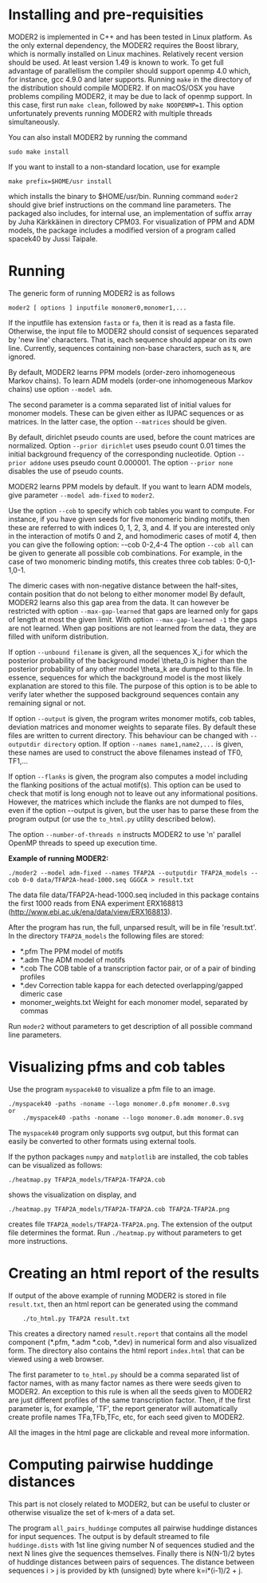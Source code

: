 Installing and pre-requisities
==============================

MODER2 is implemented in C++ and has been tested in Linux platform.
As the only external dependency, the MODER2 requires the Boost library, which is normally installed on Linux machines. Relatively recent version
should be used. At least version 1.49 is known to work.
To get full advantage of parallellism the compiler should support openmp 4.0 which, for instance, gcc 4.9.0 and later supports.
Running `make` in the directory of the distribution should compile MODER2.
If on macOS/OSX you have problems compiling MODER2, it may be due to lack of openmp support. In this case,
first run `make clean`, followed by `make NOOPENMP=1`. This option unfortunately prevents running
MODER2 with multiple threads simultaneously.

You can also install MODER2 by running the command

	sudo make install

If you want to install to a non-standard location, use for example

	make prefix=$HOME/usr install

which installs the binary to $HOME/usr/bin.
Running command `moder2` should give brief instructions on the command line parameters.
The packaged also includes, for internal use, an implementation of suffix array by Juha Kärkkäinen in directory CPM03.
For visualization of PPM and ADM models, the package
includes a modified version of a program called spacek40 by Jussi Taipale.

Running
=======

The generic form of running MODER2 is as follows

    moder2 [ options ] inputfile monomer0,monomer1,...

If the inputfile has extension `fasta` or `fa`, then it is read as a fasta file.
Otherwise, the input file to MODER2 should consist of sequences separated by 'new line' characters.
That is, each sequence should appear on its own line.
Currently, sequences containing non-base characters, such as `N`, are ignored.

By default, MODER2 learns PPM models (order-zero inhomogeneous Markov chains).
To learn ADM models (order-one inhomogeneous Markov chains) use option `--model adm`.

The second parameter is a comma separated list of initial values for monomer models. These
can be given either as IUPAC sequences or as matrices. In the latter case, the option
`--matrices` should be given.

By default, dirichlet pseudo counts are used, before the count matrices are normalized. Option
`--prior dirichlet` uses pseudo count 0.01 times the initial background frequency of the corresponding nucleotide.
Option `--prior addone` uses pseudo count 0.000001.
The option `--prior none` disables the use of pseudo counts.

MODER2 learns PPM models by default. If you want to learn ADM models, give parameter `--model adm-fixed` to `moder2`.

Use the option `--cob` to specify which cob tables you want to compute. For instance, if you have given
seeds for five monomeric binding motifs, then these are referred to with indices 0, 1, 2, 3, and 4.
If you are interested only in the interaction of motifs 0 and 2, and homodimeric cases of motif 4, then
you can give the following option:
    --cob 0-2,4-4
The option `--cob all` can be given to generate all possible cob combinations. For example,
in the case of two monomeric binding motifs, this creates three cob tables: 0-0,1-1,0-1.

The dimeric cases with non-negative distance between the half-sites, contain position
that do not belong to either monomer model
By default, MODER2 learns also this gap area from the data. It
can however be restricted with option `--max-gap-learned` that gaps are learned only
for gaps of length at most the given limit. With option `--max-gap-learned -1`
the gaps are not learned. When gap positions are not learned from the data, they are filled
with uniform distribution.

If option `--unbound filename` is given, all the sequences X_i for which the posterior probability of the background model \theta_0 is higher
than the posterior probability of any other model \theta_k are dumped to this file. In essence, sequences for which the background
model is the most likely explanation are stored to this file. The purpose of this option is to be able to verify
later whether the supposed background sequences contain any remaining signal or not.

If option `--output` is given, the program writes monomer motifs, cob tables, deviation matrices and monomer weights to separate files.
By default these files are written to current directory. This behaviour can be changed with `--outputdir directory` option.
If option `--names name1,name2,...` is given, these names are used to construct the above filenames instead of TF0, TF1,...

If option `--flanks` is given, the program also computes a model including the flanking positions of the actual motif(s).
This option can be used to check that motif is long enough not to leave out any informational positions.
However, the matrices which include the flanks are not dumped to files, even if the option --output is given, but the
user has to parse these from the program output (or use the `to_html.py` utility described below).

The option `--number-of-threads n` instructs MODER2 to use 'n' parallel OpenMP threads to speed up execution time.

**Example of running MODER2:**

	./moder2 --model adm-fixed --names TFAP2A --outputdir TFAP2A_models --cob 0-0 data/TFAP2A-head-1000.seq GGGCA > result.txt

The data file data/TFAP2A-head-1000.seq included in this package contains the first 1000 reads from ENA experiment
ERX168813 (http://www.ebi.ac.uk/ena/data/view/ERX168813).

After the program has run, the full, unparsed result, will be in file 'result.txt'.
In the directory `TFAP2A_models` the following files are stored:

* \*.pfm	 	 The PPM model of motifs
* \*.adm                 The ADM model of motifs
* \*.cob	     	 The COB table of a transcription factor pair, or of a pair of binding profiles
* \*.dev	     	 Correction table kappa for each detected overlapping/gapped dimeric case
* monomer_weights.txt	 Weight for each monomer model, separated by commas

Run `moder2` without parameters to get description of all possible command line parameters.

Visualizing pfms and cob tables
===============================

Use the program `myspacek40` to visualize a pfm file to an image.

	./myspacek40 -paths -noname --logo monomer.0.pfm monomer.0.svg
	or
        ./myspacek40 -paths -noname --logo monomer.0.adm monomer.0.svg
	
	
The `myspacek40` program only supports svg output, but this format can
easily be converted to other formats using external tools.

If the python packages `numpy` and `matplotlib` are installed, the cob tables can be visualized as follows:

	./heatmap.py TFAP2A_models/TFAP2A-TFAP2A.cob

shows the visualization on display, and

	./heatmap.py TFAP2A_models/TFAP2A-TFAP2A.cob TFAP2A-TFAP2A.png
	
creates file `TFAP2A_models/TFAP2A-TFAP2A.png`. The extension of the output file
determines the format.
Run `./heatmap.py` without parameters to get more instructions.

Creating an html report of the results
======================================

If output of the above example of running MODER2 is stored in file `result.txt`, then
an html report can be generated using the command

        ./to_html.py TFAP2A result.txt

This creates a directory named `result.report` that contains all the model component (\*.pfm, \*.adm \*.cob, \*.dev)
in numerical form and also visualized form. The directory also contains the html report
`index.html` that can be viewed using a web browser.

The first parameter to `to_html.py` should be a comma separated list of factor names,
with as many factor names as there were seeds given to MODER2. An exception to this rule
is when all the seeds given to MODER2 are just different profiles of the same transcription factor.
Then, if the first parameter is, for example, 'TF', the report generator will automatically create profile names
TFa,TFb,TFc, etc, for each seed given to MODER2.

All the images in the html page are clickable and reveal more information.

Computing pairwise huddinge distances
=====================================

This part is not closely related to MODER2, but can be useful to
cluster or otherwise visualize the set of k-mers of a data set.

The program `all_pairs_huddinge` computes all pairwise huddinge distances for
input sequences. The output is by default streamed to file `huddinge.dists` with 1st line giving
number N of sequences studied and the next N lines give the sequences
themselves. Finally there is N(N-1)/2 bytes of huddinge distances
between pairs of sequences. The distance between sequences i > j is
provided by kth (unsigned) byte where k=i*(i-1)/2 + j.
